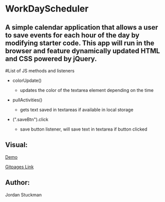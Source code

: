 # WorkDayScheduler
## A simple calendar application that allows a user to save events for each hour of the day by modifying starter code. This app will run in the browser and feature dynamically updated HTML and CSS powered by jQuery.

#List of JS methods and listeners

* colorUpdate()
  * updates the color of the textarea element depending on the time

* pullActivities()
  * gets text saved in textareas if available in local storage

* (".saveBtn").click
  *  save button listener, will save text in textarea if button clicked

## Visual:
[Demo](./gif/Demo.gif)

[Gitpages Link](https://jordanks93.github.io/WorkDayScheduler/)

## Author: 
Jordan Stuckman

